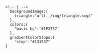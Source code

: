     <!-- { -->
      backgroundImage:{
        triangle:"url(../img/triangle.svg)"
      },
      colors:{
        "basic-bg":'#1F3757'
      },
      gradientColorStops:{
        'stop':"#131537"
    }